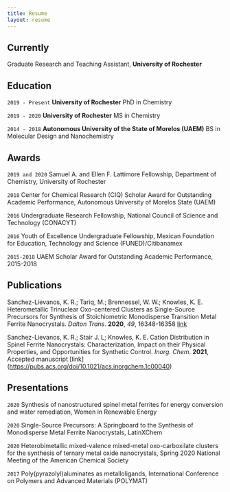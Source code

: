 ```yaml
---
title: Resume
layout: resume
---
```


## Currently

Graduate Research and Teaching Assistant, __University of Rochester__

## Education

`2019 - Present`
__University of Rochester__
PhD in Chemistry

`2019 - 2020`
__University of Rochester__
MS in Chemistry 

`2014 - 2018`
__Autonomous University of the State of Morelos (UAEM)__
BS in Molecular Design and Nanochemistry

## Awards

`2019 and 2020`
Samuel A. and Ellen F. Lattimore Fellowship, Department of Chemistry, University of Rochester

`2018`
Center for Chemical Research (CIQ) Scholar Award for Outstanding Academic Performance, Autonomous University of Morelos State (UAEM)

`2016`
Undergraduate Research Fellowship, National Council of Science and Technology (CONACYT) 

`2016`
Youth of Excellence Undergraduate Fellowship, Mexican Foundation for Education, Technology and Science (FUNED)/Citibanamex

`2015-2018`
UAEM Scholar Award for Outstanding Academic Performance, 2015-2018

## Publications

Sanchez-Lievanos, K. R.; Tariq, M.; Brennessel, W. W.; Knowles, K. E. Heterometallic Trinuclear Oxo-centered Clusters 
as Single-Source Precursors for Synthesis of Stoichiometric Monodisperse Transition Metal Ferrite Nanocrystals. _Dalton Trans_. **2020**, _49_, 16348-16358 [link](https://pubs.rsc.org/en/content/articlelanding/2020/DT/D0DT01369B#!divAbstract)


Sanchez-Lievanos, K. R.; Stair J. L; Knowles, K. E. Cation Distribution in Spinel Ferrite Nanocrystals: Characterization, Impact on their Physical Properties, and Opportunities for Synthetic Control. _Inorg. Chem_. **2021**, Accepted manuscript [link] (https://pubs.acs.org/doi/10.1021/acs.inorgchem.1c00040)

<!-- A list is also available [online](https://scholar.google.co.uk/citations?user=LTOTl0YAAAAJ) -->

## Presentations

`2020`
Synthesis of nanostructured spinel metal ferrites for energy conversion and water remediation, Women in Renewable Energy

`2020`
Single-Source Precursors: A Springboard to the Synthesis of Monodisperse Metal Ferrite Nanocrystals, LatinXChem

`2020`
Heterobimetallic mixed-valence mixed-metal oxo-carboxilate clusters for the synthesis of ternary metal oxide nanocrystals, Spring 2020 
National Meeting of the American Chemical Society

`2017`
Poly(pyrazolyl)aluminates as metalloligands, International Conference on Polymers and Advanced Materials (POLYMAT)




